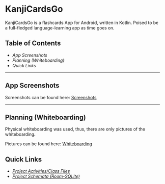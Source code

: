 # KanjiCardsGo
KanjiCardsGo is a flashcards App for Android, written in Kotlin.  Poised to be a full-fledged language-learning app as time goes on.

## Table of Contents

* _App Screenshots_
* _Planning (Whiteboarding)_
* _Quick Links_

---

## App Screenshots

Screenshots can be found here: [Screenshots](https://github.com/muzucode/KanjiCardsGo/tree/master/Screenshots)

---

## Planning (Whiteboarding)

Physical whiteboarding was used, thus, there are only pictures of the whiteboarding.  

Pictures can be found here: [Whiteboarding](https://github.com/muzucode/KanjiCardsGo/tree/master/Screenshots/Whiteboarding)

## Quick Links

* [_Project Activities/Class Files_](https://github.com/muzucode/KanjiCardsGo/tree/master/app/src/main/java/com/example/kanjicardsgo)
* [_Project Schemata (Room-SQLite)_](https://github.com/muzucode/KanjiCardsGo/tree/master/app/src/main/java/com/example/kanjicardsgo/data_classes)
